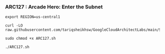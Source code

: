 ### ARC127 :  Arcade Hero: Enter the Subnet 

```
export REGION=us-central1
```

```
curl -LO raw.githubusercontent.com/tariqsheikhsw/GoogleCloudArchitectLabs/main/Solutions/ARC127.sh

sudo chmod +x ARC127.sh

./ARC127.sh
```
